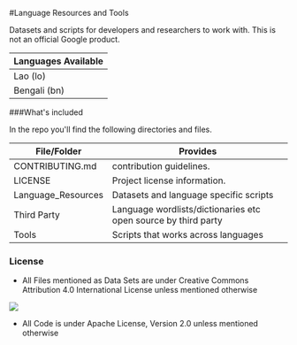#Language Resources and Tools


Datasets and scripts for developers and researchers to work with. 
This is not an official Google product.


| Languages Available | 
|-------------------|
| Lao (lo)		 	| 
| Bengali (bn)		|



###What's included

In the repo you'll find the following directories and files.



| File/Folder     	| Provides                                       |
|-------------------|------------------------------------------------|
| CONTRIBUTING.md 	| contribution guidelines.                   	 |
| LICENSE         	| Project license information.                   |
| Language_Resources| Datasets and language specific scripts 		 |
| Third Party     	| Language wordlists/dictionaries etc open source by third party|
| Tools             | Scripts that works across languages            |



### License


* All Files mentioned as Data Sets are under Creative Commons Attribution 4.0 International License unless mentioned otherwise

[<img src="https://i.creativecommons.org/l/by/4.0/88x31.png">](http://creativecommons.org/licenses/by/4.0)

* All Code is under Apache License, Version 2.0 unless mentioned otherwise


